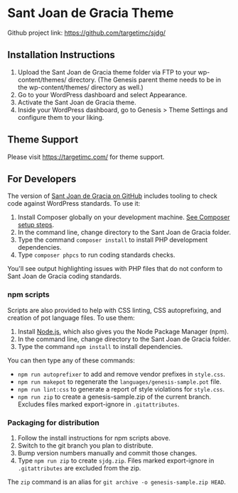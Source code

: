 # Sant Joan de Gracia Theme

Github project link: https://github.com/targetimc/sjdg/


## Installation Instructions

1. Upload the Sant Joan de Gracia theme folder via FTP to your wp-content/themes/ directory. (The Genesis parent theme needs to be in the wp-content/themes/ directory as well.)
2. Go to your WordPress dashboard and select Appearance.
3. Activate the Sant Joan de Gracia theme.
4. Inside your WordPress dashboard, go to Genesis > Theme Settings and configure them to your liking.

## Theme Support

Please visit https://targetimc.com/ for theme support.

## For Developers

The version of [Sant Joan de Gracia on GitHub](https://github.com/targetimc/sjdg/) includes tooling to check code against WordPress standards. To use it:

1. Install Composer globally on your development machine. [See Composer setup steps](https://getcomposer.org/doc/00-intro.md#downloading-the-composer-executable).
2. In the command line, change directory to the Sant Joan de Gracia folder.
3. Type the command `composer install` to install PHP development dependencies.
4. Type `composer phpcs` to run coding standards checks.

You'll see output highlighting issues with PHP files that do not conform to Sant Joan de Gracia coding standards.

### npm scripts

Scripts are also provided to help with CSS linting, CSS autoprefixing, and creation of pot language files. To use them:

1. Install [Node.js](https://nodejs.org/), which also gives you the Node Package Manager (npm).
2. In the command line, change directory to the Sant Joan de Gracia folder.
3. Type the command `npm install` to install dependencies.

You can then type any of these commands:

- `npm run autoprefixer` to add and remove vendor prefixes in `style.css`.
- `npm run makepot` to regenerate the `languages/genesis-sample.pot` file.
- `npm run lint:css` to generate a report of style violations for `style.css`.
- `npm run zip` to create a genesis-sample.zip of the current branch. Excludes files marked export-ignore in `.gitattributes`.

### Packaging for distribution

1. Follow the install instructions for npm scripts above.
2. Switch to the git branch you plan to distribute.
3. Bump version numbers manually and commit those changes.
4. Type `npm run zip` to create `sjdg.zip`. Files marked export-ignore in `.gitattributes` are excluded from the zip.

The `zip` command is an alias for `git archive -o genesis-sample.zip HEAD`.
